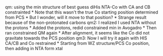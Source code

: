 qm: using the min structure of best guess diHis NTA-Co with CA and CB constrainted
    * Note that this wasn't the true Co starting position determined from PCS
    * But I wonder, will it move to that position?
    * Strange result because of the non-protonated carbons
qm2: I realized I used NTA without the protons
    * Added the protons, redid constrained min in Avogadro
    * Then ran constrained QM again
    * After alignment, it seems like the Co did not gravitate towards the PCS position
qm3: Now I will try it again with HIS CA/CB and Co restrained 
    * Starting from WZ structure/PCS Co position, then adding in NTA form xtal
